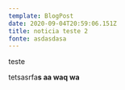 ```yaml
---
template: BlogPost
date: 2020-09-04T20:59:06.151Z
title: noticia teste 2
fonte: asdasdasa
---
```

teste



tetsasrfa**s aa waq wa**
